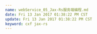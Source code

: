 ```yaml
---
name: webService_05_Jax-Rs服务端编程.md
date: Fri 13 Jan 2017 01:38:22 PM CST
update: Fri 13 Jan 2017 01:38:22 PM CST
keyword: cxf jax-rs
---
```


